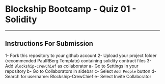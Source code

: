 # Blockship Bootcamp - Quiz 01 - Solidity
- - - - 

## Instructions For Submission
1- Fork this repository to your github account
2- Upload your project folder (recommended PaulRBerg Template) containing solidity contract files
3- Add `Blockship-CrewChief` as collaborator 
  a- Go to Settings in your repository
  b- Go to Collaborators in sidebar
  c- Select `Add People` button
  d- Search for username: Blockship-CrewChief
  e- Select Invite Collaborator
